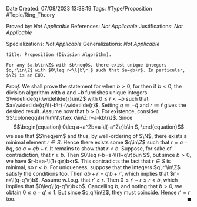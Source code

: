 <div class="topSpace"></div>

Date Created: 07/08/2023 13:38:19
Tags: #Type/Proposition #Topic/Ring_Theory

Proved by: <i>Not Applicable</i>
References: <i>Not Applicable</i>
Justifications: <i>Not Applicable</i>

Specializations: <i>Not Applicable</i>
Generalizations: <i>Not Applicable</i>

``` ad-Proposition
title: Proposition (Division Algorithm).

For any $a,b\in\Z$ with $b\neq0$, there exist unique integers $q,r\in\Z$ with $0\leq r<\l|b\r|$ such that $a=qb+r$. In particular, $\Z$ is an EUD.

```

<i>Proof.</i> We shall prove the statement for when $b>0$, for then if $b<0$, the division algorithm with $a$ and $-b$ furnishes unique integers $\widetilde{q},\widetilde{r}\in\Z$ with $0\leq\widetilde{r}<-b$ such that $a=\widetilde{q}\l(-b\r)+\widetilde{r}$. Setting $q\coloneqq-\widetilde{q}$ and $r\coloneqq\widetilde{r}$ gives the desired result. Assume now that $b>0$. For existence, consider $S\coloneqq\l\{r\in\N\st\ex k\in\Z:r=a-kb\r\}$. Since
$$\begin{equation}
    0\leq a+a^2b=a-\l(-a^2\r)b\in S,
\end{equation}$$
we see that $S\neq\em$ and thus, by well-ordering of $\N$, there exists a minimal element $r\in S$. Hence there exists some $q\in\Z$ such that $r=a-bq$, so $a=qb+r$. It remains to show that $r<b$. Suppose, for sake of contradiction, that $r\geq b$. Then $0\leq r-b=a-\l(1+q\r)b\in S$, but since $b>0$, we have $r-b=a-\l(1+q\r)b<r$. This contradicts the fact that $r\in S$ is minimal, so $r<b$. For uniqueness, suppose that the integers $q',r'\in\Z$ satisfy the conditions too. Then $qb+r=q'b+r'$, which implies that $r'-r=\l(q-q'\r)b$. Assume w.l.o.g. that $r'\geq r$. Then $0\leq r'-r\leq r<b$, which implies that $0\leq\l(q-q'\r)b<b$. Cancelling $b$, and noting that $b>0$, we obtain $0\leq q-q'\leq 1$. But since $q,q'\in\Z$, they must coincide. Hence $r'=r$ too.<span style="float:right;">$\blacksquare$</span>

